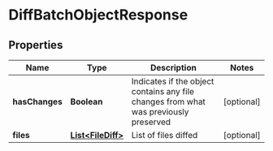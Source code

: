 

# DiffBatchObjectResponse


## Properties

Name | Type | Description | Notes
------------ | ------------- | ------------- | -------------
**hasChanges** | **Boolean** | Indicates if the object contains any file changes from what was previously preserved |  [optional]
**files** | [**List&lt;FileDiff&gt;**](FileDiff.md) | List of files diffed |  [optional]



